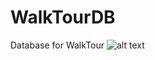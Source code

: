 # WalkTourDB
Database for WalkTour
![alt text](https://github.com/LucasGuerega/WalkTourDB/blob/main/horse-cavalo.gif)
